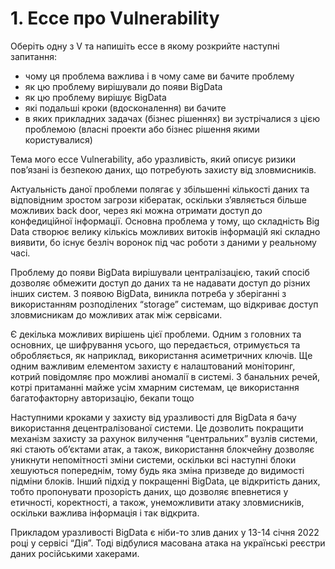 # 1. Ессе про Vulnerability

Оберіть одну з V та напишіть ессе в якому розкрийте наступні запитання:

- чому ця проблема важлива і в чому саме ви бачите проблему
- як цю проблему вирішували до появи BigData
- як цю проблему вирішує BigData
- які подальші кроки (вдосконалення) ви бачите
- в яких прикладних задачах (бізнес рішеннях) ви зустрічалися з цією
проблемою (власні проекти або бізнес рішення якими користувалися)

Тема мого ессе Vulnerability, або уразливість, який описує ризики пов’язані із безпекою даних, що потребують захисту від зловмисників.

Актуальність даної проблеми полягає у збільшенні кількості даних та відповідним зростом загрози кібератак, оскільки з’являється більше можливих back door, через які можна отримати доступ до конфедиційної інформації. Основна проблема у тому, що складність Big Data створює велику кількісь можливих витоків інформацій які складно виявити, бо існує безліч воронок під час роботи з даними у реальному часі.

Проблему до появи BigData вирішували централізацією, такий спосіб дозволяє обмежити доступ до даних та не надавати доступ до різних інших систем. З появою BigData, виникла потреба у зберіганні з використанням розподілених “storage” системам, що відкриває доступ зловмисникам до можливих атак між сервісами.

Є декілька можливих вирішень цієї проблеми. Одним з головних та основних, це шифрування усього, що передається, отримується та обробляється, як наприклад, використання асиметричних ключів. Ще одним важливим елементом захисту є налаштований моніторинг, котрий повідомляє про можливі аномалії в системі. З банальних речей, котрі притаманні майже усім хмарним системам, це використання багатофакторну авторизацію, бекапи тощо

Наступними кроками у захисту від уразливості для BigData я бачу використання децентралізованої системи. Це дозволить покращити механізм захисту за рахунок вилучення “центральних” вузлів системи, які стають об’єктами атак, а також, використання блокчейну дозволяє уникнути непомітності зміни системи, оскільки всі наступні блоки хешуються попереднім, тому будь яка зміна призведе до видимості підміни блоків. Інший підхід у покращенні BigData, це відкритість даних, тобто пропонувати прозорість даних, що дозволяє впевнетися у етичності, коректності, а також, унеможливити атаку зловмисників, оскільки важлива інформація і так відкрита.

Прикладом уразливості BigData є ніби-то злив даних у 13-14 січня 2022 році у сервісі “Дія”. Тоді відбулися масована атака на українські реєстри даних російськими хакерами.